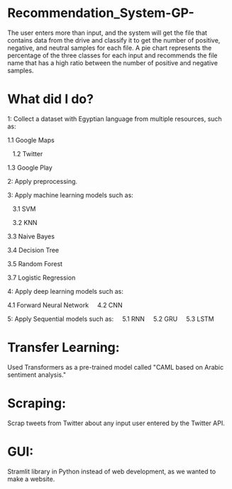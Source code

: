 # Recommendation_System-GP-
The user enters more than input, and the system will get the file that contains data from the drive and classify it to get the number of positive, negative, and neutral samples for each file. A pie chart represents the percentage of the three classes for each input and recommends the file name that has a high ratio between the number of positive and negative samples.
# What did I do?
1: Collect a dataset with Egyptian language from multiple resources, such as:

   1.1 Google Maps
   
   1.2 Twitter
   
   1.3 Google Play

2: Apply preprocessing.

3: Apply machine learning models such as:

   3.1 SVM
   
   3.2 KNN
   
   3.3 Naive Bayes
   
   3.4 Decision Tree
   
   3.5 Random Forest
   
   3.7 Logistic Regression

4: Apply deep learning models such as:
   
   4.1 Forward Neural Network
   
   4.2 CNN

5: Apply Sequential models such as:
   
   5.1 RNN
   
   5.2 GRU
   
   5.3 LSTM

# Transfer Learning:
Used Transformers as a pre-trained model called "CAML based on Arabic sentiment analysis."

# Scraping:
Scrap tweets from Twitter about any input user entered by the Twitter API.

# GUI:
Stramlit library in Python instead of web development, as we wanted to make a website.


